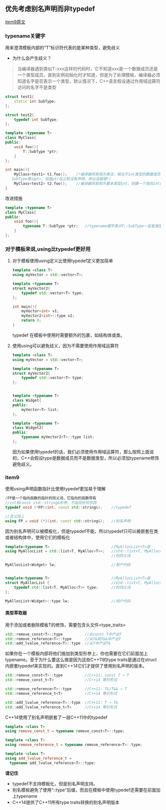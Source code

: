## 优先考虑别名声明而非typedef
[item9原文](https://cntransgroup.github.io/EffectiveModernCppChinese/3.MovingToModernCpp/item9.html)
### typename关键字

用来澄清模板内部的“T”标识符代表的是某种类型，避免歧义

* 为什么会产生歧义？
> 当编译器遇到类似T::xxx这样的代码时，它不知道xxx是一个数据成员还是一个类型成员，直到实例初始化时才知道，但是为了处理模板，编译器必须知道名字是否表示一个类型，默认情况下，C++语言假设通过作用域运算符访问的名字不是类型

```C++
struct test1{
    static int SubType;
};

struct test2{
    typedef int SubType;
};

template <typename T>
class MyClass{
public:
    void foo(){
        T::SubType *ptr;
    }
};

int main(){
    MyClass<test1> t1.foo();    /*编译器将其视为乘法，相当于int类型的数据成员
   SubType乘以ptr，但是ptr在之前没有声明，所以会报错*/ 
    MyClass<test2> t2.foo();    //编译器将其视为基本类型int，创建一个指向int的指针
}
```

改进措施
```C++
template <typename T>
class MyClass{
public:
    void foo(){
        typename T::SubType *ptr;   //typename键字表示T::SubType一定是类型
    }
};
```

### 对于模板来说,using比typedef更好用

1. 对于模板使用using定义比使用typedef定义更加简单
    ```C++
    template <class T>
    using myVector = std::vector<T>;

    template <typename T>
    struct myVector2{
        typedef std::vector<T> type;
    };
    
    int main(){
        myVector<int> v1;
        myVector2<int>::type v2;
        return 0;
    }
    ```
    typedef 在模板中使用时需要额外的包裹，如结构体或类。

2. 使用using可以避免歧义，因为不需要使用作用域运算符
    ```C++
    template <class T>
    using myVector = std::vector<T>;

    template <typename T>
    struct myVector2{
        typedef std::vector<T> type;
    };


    template <typename T>
    class Widget{
    public:
        myVector<T> list;
    };

    template <typename T>
    class Widget2{
    public:
        typename myVector2<T>::type list;
    };
    ```
    因为如果使用typedef的话，我们必须使用作用域运算符，那么按照上面说的，C++会假设type是数据成员而不是数据类型，所以必须加typename修饰避免歧义。

### item9

使用using声明函数指针比使用typedef更加易于理解
```C++
/FP是一个指向函数的指针的同义词，它指向的函数带有
//int和const std::string&形参，不返回任何东西
typedef void (*FP)(int, const std::string&);    //typedef

//含义同上
using FP = void (*)(int, const std::string&);   //别名声明
```

因为别名声明可以被模板化，但是typedef不能，所以typedef只可以被嵌套在类或者结构体中，使用它们的模板化
```C++
template<typename T>                            //MyAllocList<T>是
using MyAllocList = std::list<T, MyAlloc<T>>;   //std::list<T, MyAlloc<T>>
                                                //的同义词

MyAllocList<Widget> lw;                         //用户代码


template<typename T>                            //MyAllocList<T>是
struct MyAllocList {                            //std::list<T, MyAlloc<T>>
    typedef std::list<T, MyAlloc<T>> type;      //的同义词  
};

MyAllocList<Widget>::type lw;                   //用户代码
```

#### 类型萃取器
用于添加或者删除模板T的修饰，需要包含头文件<type_traits>
```C++
std::remove_const<T>::type          //从const T中产出T
std::remove_reference<T>::type      //从T&和T&&中产出T
std::add_lvalue_reference<T>::type  //从T中产出T&
```

如果你在一个模板内部将他们施加到类型形参上，你也需要在它们前面加上typename。至于为什么要这么做是因为这些C++11的type traits是通过在struct内嵌套typedef来实现的。直到C++14它们才提供了使用别名声明的版本。

```C++
std::remove_const<T>::type          //C++11: const T → T 
std::remove_const_t<T>              //C++14 等价形式

std::remove_reference<T>::type      //C++11: T&/T&& → T 
std::remove_reference_t<T>          //C++14 等价形式

std::add_lvalue_reference<T>::type  //C++11: T → T& 
std::add_lvalue_reference_t<T>      //C++14 等价形式
```

C++14使用了别名声明嵌套了一层C++11中的typedef
```C++
template <class T> 
using remove_const_t = typename remove_const<T>::type;

template <class T> 
using remove_reference_t = typename remove_reference<T>::type;

template <class T> 
using add_lvalue_reference_t =
  typename add_lvalue_reference<T>::type; 
```

**请记住**
* typedef不支持模板化，但是别名声明支持。
* 别名模板避免了使用“::type”后缀，而且在模板中使用typedef还需要在前面加上typename
* C++14提供了C++11所有type traits转换的别名声明版本


